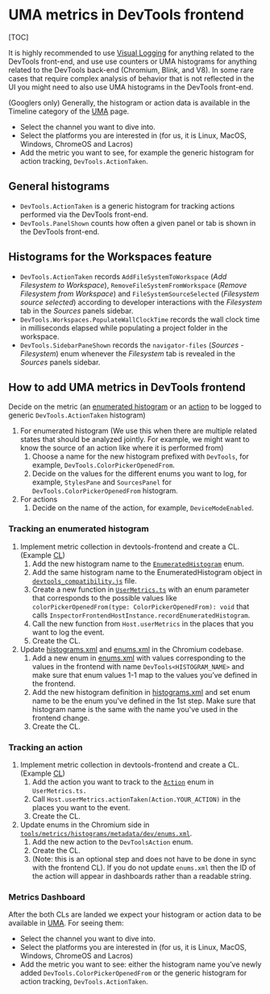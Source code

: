 # UMA metrics in DevTools frontend

[TOC]

It is highly recommended to use
[Visual Logging](../../front_end/ui/visual_logging/README.md) for anything
related to the DevTools front-end, and use use counters or UMA histograms for
anything related to the DevTools back-end (Chromium, Blink, and V8). In some
rare cases that require complex analysis of behavior that is not reflected in
the UI you might need to also use UMA histograms in the DevTools front-end.

(Googlers only) Generally, the histogram or action data is available in the
Timeline category of the [UMA](http://uma/) page.

*   Select the channel you want to dive into.
*   Select the platforms you are interested in (for us, it is Linux, MacOS,
    Windows, ChromeOS and Lacros)
*   Add the metric you want to see, for example the generic histogram for action
    tracking, `DevTools.ActionTaken`.

## General histograms

*   `DevTools.ActionTaken` is a generic histogram for tracking actions performed
    via the DevTools front-end.
*   `DevTools.PanelShown` counts how often a given panel or tab is shown in the
    DevTools front-end.

## Histograms for the Workspaces feature

*   `DevTools.ActionTaken` records `AddFileSystemToWorkspace` (*Add Filesystem
    to Workspace*), `RemoveFileSystemFromWorkspace` (*Remove Filesystem from
    Workspace*) and `FileSystemSourceSelected` (*Filesystem source selected*)
    according to developer interactions with the *Filesystem* tab in the
    *Sources* panels sidebar.
*   `DevTools.Workspaces.PopulateWallClockTime` records the wall clock time in
    milliseconds elapsed while populating a project folder in the workspace.
*   `DevTools.SidebarPaneShown` records the `navigator-files` (*Sources -
    Filesystem*) enum whenever the *Filesystem* tab is revealed in the *Sources*
    panels sidebar.

## How to add UMA metrics in DevTools frontend

Decide on the metric (an
[enumerated histogram](https://chromium.googlesource.com/chromium/src/tools/+/HEAD/metrics/histograms/README.md#enum-histograms)
or an
[action](https://source.chromium.org/chromium/chromium/src/+/main:third_party/devtools-frontend/src/front_end/core/host/UserMetrics.ts;l=380)
to be logged to generic `DevTools.ActionTaken` histogram)

1.  For enumerated histogram (We use this when there are multiple related states
    that should be analyzed jointly. For example, we might want to know the
    source of an action like where it is performed from)
    1.  Choose a name for the new histogram prefixed with `DevTools`, for
        example, `DevTools.ColorPickerOpenedFrom`.
    2.  Decide on the values for the different enums you want to log, for
        example, `StylesPane` and `SourcesPanel` for
        `DevTools.ColorPickerOpenedFrom` histogram.
2.  For actions
    1.  Decide on the name of the action, for example, `DeviceModeEnabled`.

### Tracking an enumerated histogram

1.  Implement metric collection in devtools-frontend and create a CL. (Example
    [CL](https://chromium-review.googlesource.com/c/devtools/devtools-frontend/+/3998783))
    1.  Add the new histogram name to the
        <code>[EnumeratedHistogram](https://source.chromium.org/chromium/chromium/src/+/main:third_party/devtools-frontend/src/front_end/core/host/InspectorFrontendHostAPI.ts;l=351?q=InspectorFrontendHostAPI.ts)</code>
        enum.
    2.  Add the same histogram name to the EnumeratedHistogram object in
        <code>[devtools_compatibility.js](https://source.chromium.org/chromium/chromium/src/+/main:third_party/devtools-frontend/src/front_end/devtools_compatibility.js;l=396?q=devtools_compatibil)</code>
        file.
    3.  Create a new function in
        <code>[UserMetrics.ts](https://source.chromium.org/chromium/chromium/src/+/main:third_party/devtools-frontend/src/front_end/core/host/UserMetrics.ts;l=351)</code>
        with an enum parameter that corresponds to the possible values like
        <code>colorPickerOpenedFrom(type: ColorPickerOpenedFrom): void</code>
        that calls
        <code>InspectorFrontendHostInstance.recordEnumeratedHistogram</code>.
    4.  Call the new function from <code>Host.userMetrics</code> in the places
        that you want to log the event.
    5.  Create the CL.
2.  Update
    [histograms.xml](https://source.corp.google.com/h/chromium/chromium/src/+/main:tools/metrics/histograms/metadata/dev/histograms.xml)
    and
    [enums.xml](https://source.chromium.org/chromium/chromium/src/+/main:tools/metrics/histograms/enums.xml;l=26267?q=tools%2Fmetrics%2Fhistograms%2Fenums.xml)
    in the Chromium codebase.
    1.  Add a new enum in
        [enums.xml](https://source.chromium.org/chromium/chromium/src/+/main:tools/metrics/histograms/enums.xml;l=26267?q=tools%2Fmetrics%2Fhistograms%2Fenums.xml)
        with values corresponding to the values in the frontend with name
        <code>DevTools&lt;HISTOGRAM_NAME></code> and make sure that enum values
        1-1 map to the values you’ve defined in the frontend.
    2.  Add the new histogram definition in
        [histograms.xml](https://source.corp.google.com/h/chromium/chromium/src/+/main:tools/metrics/histograms/metadata/dev/histograms.xml)
        and set enum name to be the enum you've defined in the 1st step. Make
        sure that histogram name is the same with the name you've used in the
        frontend change.
    3.  Create the CL.

### Tracking an action

1.  Implement metric collection in devtools-frontend and create a CL. (Example
    [CL](https://chromium-review.googlesource.com/c/devtools/devtools-frontend/+/3998783))
    1.  Add the action you want to track to the
        <code>[Action](https://source.chromium.org/chromium/chromium/src/+/main:third_party/devtools-frontend/src/front_end/core/host/UserMetrics.ts;l=379)</code>
        enum in <code>UserMetrics.ts.</code>
    2.  Call <code>Host.userMetrics.actionTaken(Action.YOUR_ACTION)</code> in
        the places you want to the event.
    3.  Create the CL.
2.  Update enums in the Chromium side in
    <code>[tools/metrics/histograms/metadata/dev/enums.xml](https://source.chromium.org/chromium/chromium/src/+/main:tools/metrics/histograms/metadata/dev/enums.xml)</code>.
    1.  Add the new action to the <code>DevToolsAction</code> enum.
    2.  Create the CL.
    3. (Note: this is an optional step and does not have to be done in sync with the frontend CL). If you do not update `enums.xml` then the ID of the action will appear in dashboards rather than a readable string.


### Metrics Dashboard

After the both CLs are landed we expect your histogram or action data to be
available in [UMA](http://uma/p/chrome/timeline_v2). For seeing them:

*   Select the channel you want to dive into.
*   Select the platforms you are interested in (for us, it is Linux, MacOS,
    Windows, ChromeOS and Lacros)
*   Add the metric you want to see: either the histogram name you’ve newly added
    `DevTools.ColorPickerOpenedFrom` or the generic histogram for action
    tracking, `DevTools.ActionTaken`.
